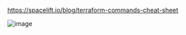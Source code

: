 https://spacelift.io/blog/terraform-commands-cheat-sheet


![image](https://github.com/Julytechjls/terraform-programs/assets/166651033/8f4cb889-bb00-4b79-accb-f85ce95146aa)
